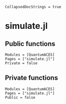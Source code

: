 ```@meta
CollapsedDocStrings = true
```

# simulate.jl

## Public functions

```@autodocs; canonical=false
Modules = [QuantumACES]
Pages = ["simulate.jl"]
Private = false
```

## Private functions

```@autodocs
Modules = [QuantumACES]
Pages = ["simulate.jl"]
Public = false
```
